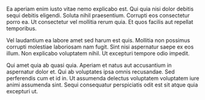 Ea aperiam enim iusto vitae nemo explicabo est. Qui quia nisi dolor debitis sequi debitis eligendi. Soluta nihil praesentium. Corrupti eos consectetur porro ea. Ut consectetur vel mollitia rerum quia. Et quos facilis aut repellat temporibus.
 Vel laudantium ea labore amet sed harum est quis. Mollitia non possimus corrupti molestiae laboriosam nam fugit. Sint nisi aspernatur saepe ex eos illum. Non explicabo voluptatem nihil. Ut excepturi tempore odio impedit.
 Qui amet quia ab quasi quia. Aperiam et natus aut accusantium in aspernatur dolor et. Qui ab voluptates ipsa omnis recusandae. Sed perferendis cum et id in. Ut assumenda delectus voluptatem voluptatem iure animi assumenda sint. Sequi consequatur perspiciatis odit est sit atque quia excepturi ut.